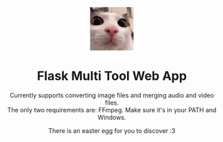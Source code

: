 <div align="center">
    <img src="icon.png" alt="logo" width="100" height="100">
    <h1>Flask Multi Tool Web App</h1>
    <p>Currently supports converting image files and merging audio and video files.<br>The only two requirements are: FFmpeg. Make sure it's in your PATH and Windows.</p>
</div>
<div align="center">
    <p>There is an easter egg for you to discover :3</p>
</div>